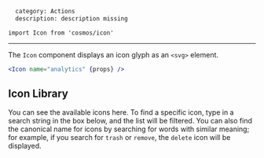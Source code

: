 ```meta
  category: Actions
  description: description missing
```

`import Icon from 'cosmos/icon'`

---

The `Icon` component displays an icon glyph as an `<svg>` element.

```jsx
<Icon name="analytics" {props} />
```

## Icon Library

You can see the available icons here. To find a specific icon, type in a search string
in the box below, and the list will be filtered. You can also find the canonical name
for icons by searching for words with similar meaning; for example, if you search for
`trash` or `remove`, the `delete` icon will be displayed.

<IconBrowser />
